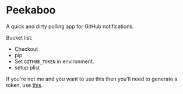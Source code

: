 # Peekaboo

A quick and dirty polling app for GitHub notifications.

Bucket list:
* Checkout
* pip
* Set `GITHUB_TOKEN` in environment.
* setup plist


If you're not me and you want to use this then you'll need to generate a token, use [this](https://gist.github.com/ecbc3ad1561153e32768).
